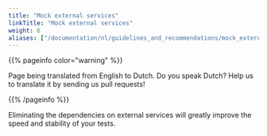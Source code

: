```yaml
---
title: "Mock external services"
linkTitle: "Mock external services"
weight: 6
aliases: ["/documentation/nl/guidelines_and_recommendations/mock_external_services/"]  
---
```


{{% pageinfo color="warning" %}}
<p class="lead">
   <i class="fas fa-language display-4"></i> 
   Page being translated from 
   English to Dutch. Do you speak Dutch? Help us to translate
   it by sending us pull requests!
</p>
{{% /pageinfo %}}

Eliminating the dependencies on external services will greatly improve
the speed and stability of your tests.